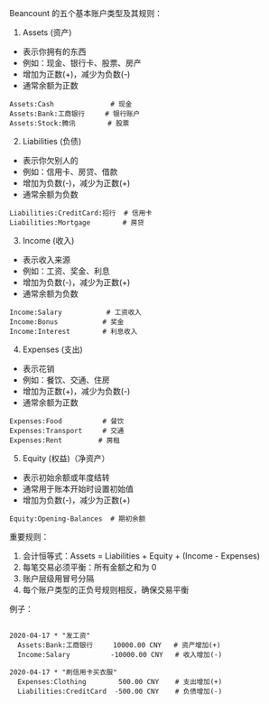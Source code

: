 Beancount 的五个基本账户类型及其规则：

1.  Assets (资产)

- 表示你拥有的东西
- 例如：现金、银行卡、股票、房产
- 增加为正数(+)，减少为负数(-)
- 通常余额为正数

```
Assets:Cash              # 现金
Assets:Bank:工商银行     # 银行账户
Assets:Stock:腾讯        # 股票
```

2.  Liabilities (负债)

- 表示你欠别人的
- 例如：信用卡、房贷、借款
- 增加为负数(-)，减少为正数(+)
- 通常余额为负数

```
Liabilities:CreditCard:招行  # 信用卡
Liabilities:Mortgage        # 房贷
```

3.  Income (收入)

- 表示收入来源
- 例如：工资、奖金、利息
- 增加为负数(-)，减少为正数(+)
- 通常余额为负数

```
Income:Salary           # 工资收入
Income:Bonus           # 奖金
Income:Interest        # 利息收入
```

4.  Expenses (支出)

- 表示花销
- 例如：餐饮、交通、住房
- 增加为正数(+)，减少为负数(-)
- 通常余额为正数

```
Expenses:Food          # 餐饮
Expenses:Transport     # 交通
Expenses:Rent         # 房租
```

5.  Equity (权益)（净资产）

- 表示初始余额或年度结转
- 通常用于账本开始时设置初始值
- 增加为负数(-)，减少为正数(+)

```
Equity:Opening-Balances  # 期初余额
```

重要规则：

1.  会计恒等式：Assets = Liabilities + Equity + (Income - Expenses)
2.  每笔交易必须平衡：所有金额之和为 0
3.  账户层级用冒号分隔
4.  每个账户类型的正负号规则相反，确保交易平衡

例子：

```

2020-04-17 * "发工资"
  Assets:Bank:工商银行     10000.00 CNY   # 资产增加(+)
  Income:Salary          -10000.00 CNY   # 收入增加(-)

2020-04-17 * "刷信用卡买衣服"
  Expenses:Clothing        500.00 CNY    # 支出增加(+)
  Liabilities:CreditCard  -500.00 CNY    # 负债增加(-)

```
